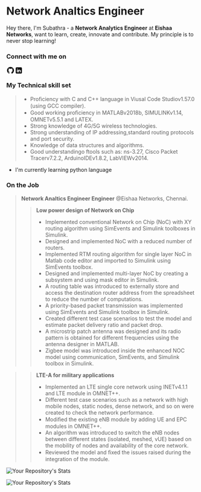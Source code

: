 # Network Analtics Engineer
Hey there, I'm Subathra - a **Network Analytics Engineer** at **Eishaa Networks**, want to learn, create, innovate and contribute. My principle is to never stop learning! 

### Connect with me on
[<img align="left" alt="subathra | Github" width="22px" src="https://github.com/Subathra19/Subathra19/blob/main/icons8-github-48.png" />][Github]
[<img align="left" alt="subathra | LinkedIn" width="22px" src="https://github.com/Subathra19/Subathra19/blob/main/icons8-linkedin-48.png" />][Linkedin]

<br>

### My Technical skill set
> * Proﬁciency with C and C++ language in Viusal Code Studiov1.57.0 (using GCC compiler).
> * Good working proﬁciency in MATLABv2018b, SIMULINKv1.14, OMNETv5.5.1 and LATEX.
> * Strong knowledge of 4G/5G wireless technologies.
> * Strong understanding of IP addressing,standard routing protocols and port security.
> * Knowledge of data structures and algorithms.
> * Good understandingo ftools such as: ns-3.27, Cisco Packet Tracerv7.2.2, ArduinoIDEv1.8.2, LabVIEWv2014. 
* I'm currently learning python language

### On the Job
> **Network Analtics Engineer Engineer** @Eishaa Networks, Chennai.
>>**Low power design of Network on Chip** 
  >> * Implemented conventional Network on Chip (NoC) with XY routing algorithm using SimEvents and Simulink toolboxes in Simulink.
  >> * Designed and implemented NoC with a reduced number of routers.
  >> * Implemented RTM routing algorithm for single layer NoC in Matlab code editor and imported to Simulink using SimEvents toolbox.
  >> * Designed and implemented multi-layer NoC by creating a subsystem and using mask editor in Simulink.
  >> * A routing table was introduced to externally store and access the destination router address from the spreadsheet to reduce the number of computations.
  >> * A priority-based packet transmission was implemented using SimEvents and Simulink toolbox in Simulink.
  >> * Created different test case scenarios to test the model and estimate packet delivery ratio and packet drop.
  >> * A microstrip patch antenna was designed and its radio pattern is obtained for different frequencies using the antenna designer in MATLAB.
  >> * Zigbee model was introduced inside the enhanced NOC model using communication, SimEvents, and Simulink toolbox in Simulink. 

>>**LTE-A for military applications** 
  >> * Implemented an LTE single core network using INETv4.1.1 and LTE module in OMNET++.
  >> * Different test case scenarios such as a network with high mobile nodes, static nodes, dense network, and so on were created to check the network performance. 
  >> * Modiﬁed the existing eNB module by adding UE and EPC modules in OMNET++. 
  >> * An algorithm was introduced to switch the eNB nodes between different states (isolated, meshed, vUE) based on the mobility of nodes and availability of the core network.
  >> * Reviewed the model and ﬁxed the issues raised during the integration of the module. 


<!---
[![Subathra's github stats](https://github-readme-stats.vercel.app/api?username=Subathra19&hide=prs,issues,contribs&show_icons=true&theme=dracula)](https://github.com/anuraghazra/github-readme-stats)
--->
![Your Repository's Stats](https://github-readme-stats.vercel.app/api?username=Subathra19&hide=issues&show_icons=true&theme=dracula)

![Your Repository's Stats](https://github-readme-stats.vercel.app/api/top-langs/?username=Subathra19&theme=blue-green)

[Github]: https://github.com/Subathra19?tab=repositories
[LinkedIn]: https://www.linkedin.com/in/sri-subathra-devi-b-50735280/
